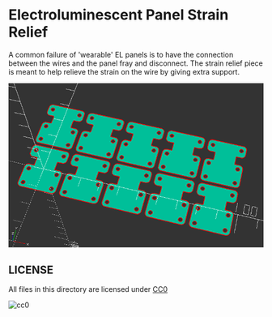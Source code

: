 Electroluminescent Panel Strain Relief
===

A common failure of 'wearable' EL panels is to have the connection between
the wires and the panel fray and disconnect.
The strain relief piece is meant to help relieve the strain on the wire
by giving extra support.

![strain relief OpenSCAD](img/strain-relief-screenshot.png)

LICENSE
---

All files in this directory are licensed under [CC0](https://creativecommons.org/share-your-work/public-domain/cc0/)

![cc0](/img/thin/cc-zero.svg)
